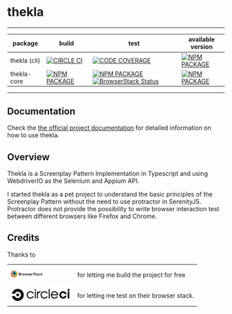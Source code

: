 # thekla


***

| package      	| build                                                                                                                                            	| test                                                                                                                                                                                                                                                                                                                                                                                                                                                                                                                                                               	| available version                                                                                	|
|--------------	|--------------------------------------------------------------------------------------------------------------------------------------------------	|--------------------------------------------------------------------------------------------------------------------------------------------------------------------------------------------------------------------------------------------------------------------------------------------------------------------------------------------------------------------------------------------------------------------------------------------------------------------------------------------------------------------------------------------------------------------	|--------------------------------------------------------------------------------------------------	|
| thekla (cli) 	|  [![CIRCLE CI](https://circleci.com/gh/andy-schulz/thekla/tree/master.svg?style=shield)](https://circleci.com/gh/andy-schulz/thekla/tree/master) 	|                                                                                                                                                                                                                [![CODE COVERAGE](https://codecov.io/gh/andy-schulz/thekla/branch/master/graph/badge.svg)](https://codecov.io/gh/andy-schulz/thekla)                                                                                                                                                                                                                	|      [![NPM PACKAGE](https://badge.fury.io/js/thekla.svg)](https://badge.fury.io/js/thekla)      	|
|  thekla-core 	| [![NPM PACKAGE](https://circleci.com/gh/andy-schulz/thekla-core.svg?style=shield)](https://circleci.com/gh/andy-schulz/thekla-core/tree/master)  	| [![NPM PACKAGE](https://codecov.io/gh/andy-schulz/thekla-core/branch/master/graph/badge.svg)](https://codecov.io/gh/andy-schulz/thekla-core) [![BrowserStack Status](https://automate.browserstack.com/badge.svg?badge_key=ZDFNNWVVNktNcnBHRkkra3VBV09zYkUvRkdPYXluSzB4Y2plbWcvdDRyST0tLXhBOUhSUlI5YWl2ZXdaRW1aRm5tckE9PQ==--5eb6391d56c4620901e99ccc6bc6bf9ad85334b9)](https://automate.browserstack.com/public-build/ZDFNNWVVNktNcnBHRkkra3VBV09zYkUvRkdPYXluSzB4Y2plbWcvdDRyST0tLXhBOUhSUlI5YWl2ZXdaRW1aRm5tckE9PQ==--5eb6391d56c4620901e99ccc6bc6bf9ad85334b9) 	| [![NPM PACKAGE](https://badge.fury.io/js/thekla-core.svg)](https://badge.fury.io/js/thekla-core) 	|

***

## Documentation

Check the
[the official project documentation](https://andy-schulz.github.io/thekla/)
for detailed information on how to use thekla.

## Overview

Thekla is a Screenplay Pattern Implementation in Typescript and using WebdriverIO as the Selenium and Appium API.

I started thekla as a pet project to understand the basic principles of the Screenplay Pattern without the need to use
protractor in SerenityJS. Protractor does not provide the possibility to write browser interaction test 
between different browsers like Firefox and Chrome.

## Credits

Thanks to 

<table> 
    <tr>
    <td>
        <a href="https://circleci.com">
            <img src="docs/res/images/browserstack.png" alt="circle ci" height="40"/>
        </a>
    </td>
    <td>for letting me build the project for free</td>
    </tr>
    <tr>
    <td>
        <a href="https://www.browserstack.com">
            <img src="docs/res/images/circle-logo-horizontal-black.png" alt="browserstack" height="40"/>
        </a>
    </td>
    <td>for letting me test on their browser stack.</td>
    </tr>
</table>


